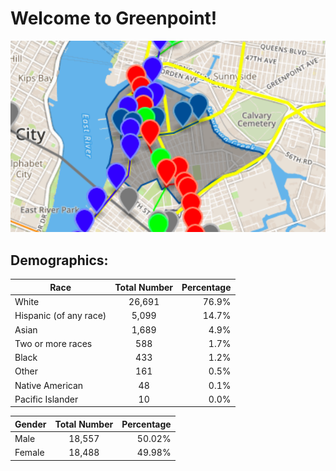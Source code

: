 # Welcome to Greenpoint!

![map](GreenpointMap.png)

## Demographics:

| Race                   | Total Number  | Percentage  |
| ---------------------- |:-------------:| -----------:|
| White                  | 26,691        | 76.9%       |
| Hispanic (of any race) | 5,099         | 14.7%       |
| Asian                  | 1,689         | 4.9%        |
| Two or more races      | 588           | 1.7%        |
| Black                  | 433           | 1.2%        |
| Other                  | 161           | 0.5%        |
| Native American        | 48            | 0.1%        |
| Pacific Islander       | 10            | 0.0%        |


| Gender | Total Number | Percentage |
| ------ |:------------:| ----------:|
| Male   | 18,557       | 50.02%     |
| Female | 18,488       | 49.98%     |

